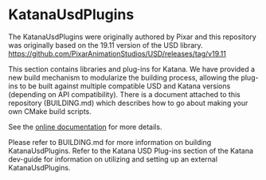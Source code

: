 # KatanaUsdPlugins

The KatanaUsdPlugins were originally authored by Pixar and this repository was
originally based on the 19.11 version of the USD library.
https://github.com/PixarAnimationStudios/USD/releases/tag/v19.11

This section contains libraries and plug-ins for Katana. We have provided a new 
build mechanism to modularize the building process, allowing the plug-ins to be 
built against multiple compatible USD and Katana versions (depending on API 
compatibility). There is a document attached to this repository (BUILDING.md)
which describes how to go about making your own CMake build scripts.

See the [online documentation](http://openusd.org/docs/Katana-USD-Plugins.html)
for more details.

Please refer to BUILDING.md for more information on building KatanaUsdPlugins.
Refer to the Katana USD Plug-ins section of the Katana dev-guide for information
on utilizing and setting up an external KatanaUsdPlugins.
